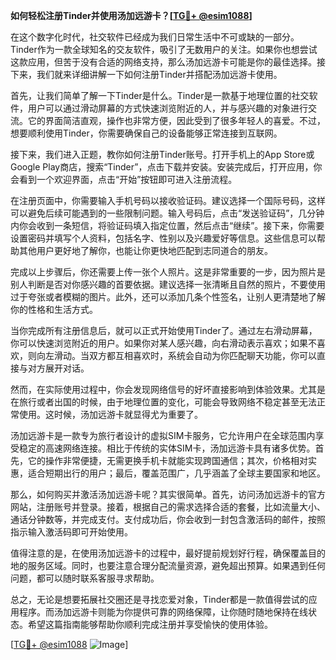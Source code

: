 **如何轻松注册Tinder并使用汤加远游卡？[[TG💪+ @esim1088](https://t.me/s/esim1088)]**

在这个数字化时代，社交软件已经成为我们日常生活中不可或缺的一部分。Tinder作为一款全球知名的交友软件，吸引了无数用户的关注。如果你也想尝试这款应用，但苦于没有合适的网络支持，那么汤加远游卡可能是你的最佳选择。接下来，我们就来详细讲解一下如何注册Tinder并搭配汤加远游卡使用。

首先，让我们简单了解一下Tinder是什么。Tinder是一款基于地理位置的社交软件，用户可以通过滑动屏幕的方式快速浏览附近的人，并与感兴趣的对象进行交流。它的界面简洁直观，操作也非常方便，因此受到了很多年轻人的喜爱。不过，想要顺利使用Tinder，你需要确保自己的设备能够正常连接到互联网。

接下来，我们进入正题，教你如何注册Tinder账号。打开手机上的App Store或Google Play商店，搜索“Tinder”，点击下载并安装。安装完成后，打开应用，你会看到一个欢迎界面，点击“开始”按钮即可进入注册流程。

在注册页面中，你需要输入手机号码以接收验证码。建议选择一个国际号码，这样可以避免后续可能遇到的一些限制问题。输入号码后，点击“发送验证码”，几分钟内你会收到一条短信，将验证码填入指定位置，然后点击“继续”。接下来，你需要设置密码并填写个人资料，包括名字、性别以及兴趣爱好等信息。这些信息可以帮助其他用户更好地了解你，也能让你更快地匹配到志同道合的朋友。

完成以上步骤后，你还需要上传一张个人照片。这是非常重要的一步，因为照片是别人判断是否对你感兴趣的首要依据。建议选择一张清晰且自然的照片，不要使用过于夸张或者模糊的图片。此外，还可以添加几条个性签名，让别人更清楚地了解你的性格和生活方式。

当你完成所有注册信息后，就可以正式开始使用Tinder了。通过左右滑动屏幕，你可以快速浏览附近的用户。如果你对某人感兴趣，向右滑动表示喜欢；如果不喜欢，则向左滑动。当双方都互相喜欢时，系统会自动为你匹配聊天功能，你可以直接与对方展开对话。

然而，在实际使用过程中，你会发现网络信号的好坏直接影响到体验效果。尤其是在旅行或者出国的时候，由于地理位置的变化，可能会导致网络不稳定甚至无法正常使用。这时候，汤加远游卡就显得尤为重要了。

汤加远游卡是一款专为旅行者设计的虚拟SIM卡服务，它允许用户在全球范围内享受稳定的高速网络连接。相比于传统的实体SIM卡，汤加远游卡具有诸多优势。首先，它的操作非常便捷，无需更换手机卡就能实现跨国通信；其次，价格相对实惠，适合短期出行的用户；最后，覆盖范围广，几乎涵盖了全球主要国家和地区。

那么，如何购买并激活汤加远游卡呢？其实很简单。首先，访问汤加远游卡的官方网站，注册账号并登录。接着，根据自己的需求选择合适的套餐，比如流量大小、通话分钟数等，并完成支付。支付成功后，你会收到一封包含激活码的邮件，按照指示输入激活码即可开始使用。

值得注意的是，在使用汤加远游卡的过程中，最好提前规划好行程，确保覆盖目的地的服务区域。同时，也要注意合理分配流量资源，避免超出预算。如果遇到任何问题，都可以随时联系客服寻求帮助。

总之，无论是想要拓展社交圈还是寻找恋爱对象，Tinder都是一款值得尝试的应用程序。而汤加远游卡则能为你提供可靠的网络保障，让你随时随地保持在线状态。希望这篇指南能够帮助你顺利完成注册并享受愉快的使用体验。

[[TG💪+ @esim1088](https://t.me/s/esim1088) ![Image](https://i.postimg.cc/4NQfJmqS/Snipaste-2025-05-13-00-14-12.png)]